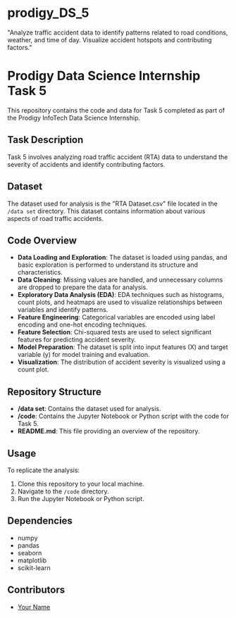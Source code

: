 # prodigy_DS_5
"Analyze traffic accident data to identify patterns related to road conditions, weather, and time of day. Visualize accident hotspots and contributing factors."


# Prodigy Data Science Internship Task 5

This repository contains the code and data for Task 5 completed as part of the Prodigy InfoTech Data Science Internship.

## Task Description

Task 5 involves analyzing road traffic accident (RTA) data to understand the severity of accidents and identify contributing factors.

## Dataset

The dataset used for analysis is the "RTA Dataset.csv" file located in the `/data set` directory. This dataset contains information about various aspects of road traffic accidents.

## Code Overview

- **Data Loading and Exploration**: The dataset is loaded using pandas, and basic exploration is performed to understand its structure and characteristics.
- **Data Cleaning**: Missing values are handled, and unnecessary columns are dropped to prepare the data for analysis.
- **Exploratory Data Analysis (EDA)**: EDA techniques such as histograms, count plots, and heatmaps are used to visualize relationships between variables and identify patterns.
- **Feature Engineering**: Categorical variables are encoded using label encoding and one-hot encoding techniques.
- **Feature Selection**: Chi-squared tests are used to select significant features for predicting accident severity.
- **Model Preparation**: The dataset is split into input features (X) and target variable (y) for model training and evaluation.
- **Visualization**: The distribution of accident severity is visualized using a count plot.

## Repository Structure

- **/data set**: Contains the dataset used for analysis.
- **/code**: Contains the Jupyter Notebook or Python script with the code for Task 5.
- **README.md**: This file providing an overview of the repository.

## Usage

To replicate the analysis:

1. Clone this repository to your local machine.
2. Navigate to the `/code` directory.
3. Run the Jupyter Notebook or Python script.

## Dependencies

- numpy
- pandas
- seaborn
- matplotlib
- scikit-learn

## Contributors

- [Your Name](https://github.com/aryanraw)
